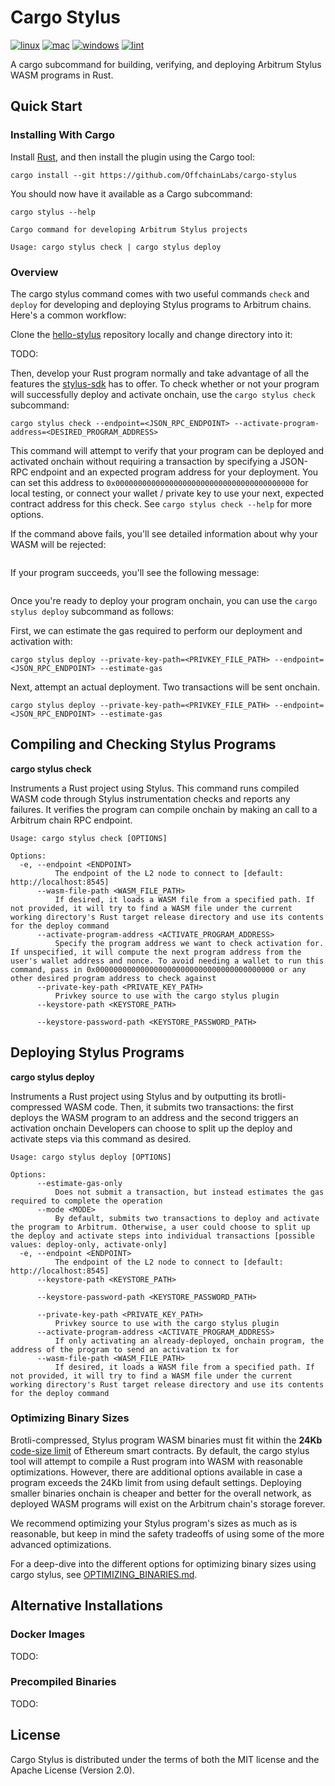 # Cargo Stylus 

[![linux](https://github.com/OffchainLabs/cargo-stylus/actions/workflows/linux.yml/badge.svg)](https://github.com/OffchainLabs/cargo-stylus/actions/workflows/linux.yml) [![mac](https://github.com/OffchainLabs/cargo-stylus/actions/workflows/mac.yml/badge.svg)](https://github.com/OffchainLabs/cargo-stylus/actions/workflows/mac.yml) [![windows](https://github.com/OffchainLabs/cargo-stylus/actions/workflows/windows.yml/badge.svg)](https://github.com/OffchainLabs/cargo-stylus/actions/workflows/windows.yml) [![lint](https://github.com/OffchainLabs/cargo-stylus/actions/workflows/check.yml/badge.svg)](https://github.com/OffchainLabs/cargo-stylus/actions/workflows/check.yml)

A cargo subcommand for building, verifying, and deploying Arbitrum Stylus WASM programs in Rust.

## Quick Start

### Installing With Cargo

Install [Rust](https://www.rust-lang.org/tools/install), and then install the plugin using the Cargo tool:

```
cargo install --git https://github.com/OffchainLabs/cargo-stylus
```

You should now have it available as a Cargo subcommand:

```
cargo stylus --help

Cargo command for developing Arbitrum Stylus projects

Usage: cargo stylus check | cargo stylus deploy
```

### Overview

The cargo stylus command comes with two useful commands `check` and `deploy` for developing and deploying Stylus programs
to Arbitrum chains. Here's a common workflow: 

Clone the [hello-stylus]() repository locally and change directory into it:

TODO:

Then, develop your Rust program normally and take advantage of all the features the [stylus-sdk](https://github.com/OffchainLabs/stylus-sdk-rs) has to offer. To check whether or not your program will successfully deploy and activate onchain, use the `cargo stylus check` subcommand:

```
cargo stylus check --endpoint=<JSON_RPC_ENDPOINT> --activate-program-address=<DESIRED_PROGRAM_ADDRESS>
```

This command will attempt to verify that your program can be deployed and activated onchain without requiring a transaction by specifying a JSON-RPC endpoint and an expected program address for your deployment. You can set this address to `0x0000000000000000000000000000000000000000` for local testing, or connect your wallet / private key to use your next, expected contract address for this check. See `cargo stylus check --help` for more options.

If the command above fails, you'll see detailed information about why your WASM will be rejected:

```
```

If your program succeeds, you'll see the following message:

```
```

Once you're ready to deploy your program onchain, you can use the `cargo stylus deploy` subcommand as follows:

First, we can estimate the gas required to perform our deployment and activation with:

```
cargo stylus deploy --private-key-path=<PRIVKEY_FILE_PATH> --endpoint=<JSON_RPC_ENDPOINT> --estimate-gas
```

Next, attempt an actual deployment. Two transactions will be sent onchain.

```
cargo stylus deploy --private-key-path=<PRIVKEY_FILE_PATH> --endpoint=<JSON_RPC_ENDPOINT> --estimate-gas
```

## Compiling and Checking Stylus Programs

**cargo stylus check**

Instruments a Rust project using Stylus. This command runs compiled WASM code through Stylus instrumentation checks and reports any failures. It verifies the program can compile onchain by making an call to a Arbitrum chain RPC endpoint.

```
Usage: cargo stylus check [OPTIONS]

Options:
  -e, --endpoint <ENDPOINT>
          The endpoint of the L2 node to connect to [default: http://localhost:8545]
      --wasm-file-path <WASM_FILE_PATH>
          If desired, it loads a WASM file from a specified path. If not provided, it will try to find a WASM file under the current working directory's Rust target release directory and use its contents for the deploy command
      --activate-program-address <ACTIVATE_PROGRAM_ADDRESS>
          Specify the program address we want to check activation for. If unspecified, it will compute the next program address from the user's wallet address and nonce. To avoid needing a wallet to run this command, pass in 0x0000000000000000000000000000000000000000 or any other desired program address to check against
      --private-key-path <PRIVATE_KEY_PATH>
          Privkey source to use with the cargo stylus plugin
      --keystore-path <KEYSTORE_PATH>

      --keystore-password-path <KEYSTORE_PASSWORD_PATH>
```

## Deploying Stylus Programs

**cargo stylus deploy**

Instruments a Rust project using Stylus and by outputting its brotli-compressed WASM code. Then, it submits two transactions: the first deploys the WASM program to an address and the second triggers an activation onchain Developers can choose to split up the deploy and activate steps via this command as desired.


```
Usage: cargo stylus deploy [OPTIONS]

Options:
      --estimate-gas-only
          Does not submit a transaction, but instead estimates the gas required to complete the operation
      --mode <MODE>
          By default, submits two transactions to deploy and activate the program to Arbitrum. Otherwise, a user could choose to split up the deploy and activate steps into individual transactions [possible values: deploy-only, activate-only]
  -e, --endpoint <ENDPOINT>
          The endpoint of the L2 node to connect to [default: http://localhost:8545]
      --keystore-path <KEYSTORE_PATH>

      --keystore-password-path <KEYSTORE_PASSWORD_PATH>

      --private-key-path <PRIVATE_KEY_PATH>
          Privkey source to use with the cargo stylus plugin
      --activate-program-address <ACTIVATE_PROGRAM_ADDRESS>
          If only activating an already-deployed, onchain program, the address of the program to send an activation tx for
      --wasm-file-path <WASM_FILE_PATH>
          If desired, it loads a WASM file from a specified path. If not provided, it will try to find a WASM file under the current working directory's Rust target release directory and use its contents for the deploy command
```

### Optimizing Binary Sizes

Brotli-compressed, Stylus program WASM binaries must fit within the **24Kb** [code-size limit](https://ethereum.org/en/developers/tutorials/downsizing-contracts-to-fight-the-contract-size-limit/) of Ethereum smart contracts. By default, the cargo stylus tool will attempt to compile a Rust program into WASM with reasonable optimizations. However, there are additional options available in case a program exceeds the 24Kb limit from using default settings. Deploying smaller binaries onchain is cheaper and better for the overall network, as deployed WASM programs will exist on the Arbitrum chain's storage forever. 

We recommend optimizing your Stylus program's sizes as much as is reasonable, but keep in mind the safety tradeoffs of using some of the more advanced optimizations.

For a deep-dive into the different options for optimizing binary sizes using cargo stylus, see [OPTIMIZING_BINARIES.md](./OPTIMIZING_BINARIES.md).

## Alternative Installations

### Docker Images

TODO:

### Precompiled Binaries

TODO:

## License

Cargo Stylus is distributed under the terms of both the MIT license and the Apache License (Version 2.0).
